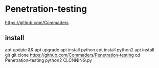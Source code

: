 # Penetration-testing
https://github.com/Commaders

## install
 apt update && apt upgrade
 apt install python
 apt install python2
 apt install git
 git clone https://github.com/Commaders/Penetration-testing
 cd Penetration-testing
 python2 CLONNING.py
